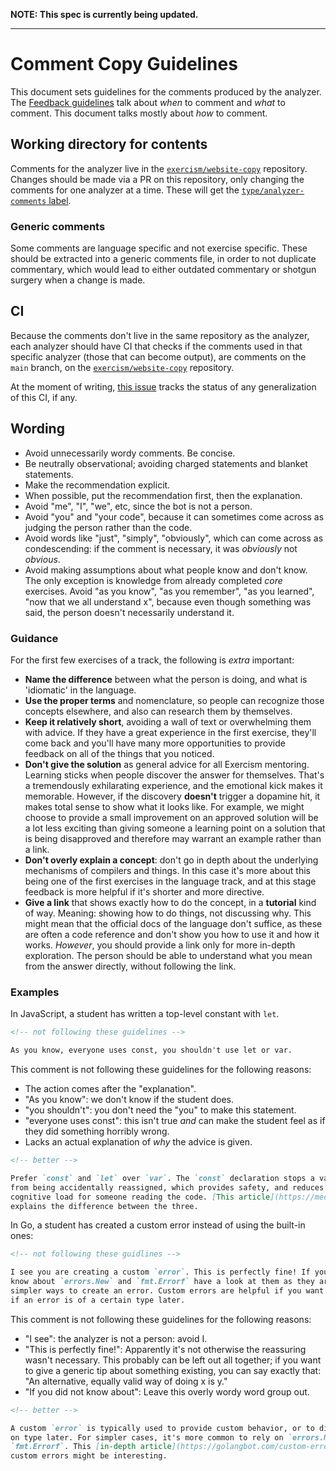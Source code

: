 **NOTE: This spec is currently being updated.**

---

# Comment Copy Guidelines

This document sets guidelines for the comments produced by the analyzer. The
[Feedback guidelines][git-feedback-guidelines] talk about _when_ to comment and
_what_ to comment. This document talks mostly about _how_ to comment.

## Working directory for contents

Comments for the analyzer live in the [`exercism/website-copy`][git-website-copy]
repository. Changes should be made via a PR on this repository, only changing
the comments for one analyzer at a time. These will get the
[`type/analyzer-comments` label][git-website-copy-label].

### Generic comments

Some comments are language specific and not exercise specific. These should be
extracted into a generic comments file, in order to not duplicate commentary,
which would lead to either outdated commentary or shotgun surgery when a change
is made.

## CI

Because the comments don't live in the same repository as the analyzer, each
analyzer should have CI that checks if the comments used in that specific
analyzer (those that can become output), are comments on the `main` branch, on
the [`exercism/website-copy`][git-website-copy] repository.

At the moment of writing, [this issue][issue-ci-comments] tracks the status of any
generalization of this CI, if any.

## Wording

- Avoid unnecessarily wordy comments. Be concise.
- Be neutrally observational; avoiding charged statements and blanket statements.
- Make the recommendation explicit.
- When possible, put the recommendation first, then the explanation.
- Avoid "me", "I", "we", etc, since the bot is not a person.
- Avoid "you" and "your code", because it can sometimes come across as judging
  the person rather than the code.
- Avoid words like "just", "simply", "obviously", which can come across as
  condescending: if the comment is necessary, it was _obviously_ not _obvious_.
- Avoid making assumptions about what people know and don't know. The only
  exception is knowledge from already completed _core_ exercises. Avoid
  "as you know", "as you remember", "as you learned", "now that we all
  understand x", because even though something was said, the person doesn't
  necessarily understand it.

### Guidance

For the first few exercises of a track, the following is _extra_ important:

- **Name the difference** between what the person is doing, and what is
  'idiomatic' in the language.
- **Use the proper terms** and nomenclature, so people can recognize those
  concepts elsewhere, and also can research them by themselves.
- **Keep it relatively short**, avoiding a wall of text or overwhelming them
  with advice. If they have a great experience in the first exercise, they'll
  come back and you'll have many more opportunities to provide feedback on all
  of the things that you noticed.
- **Don't give the solution** as general advice for all Exercism mentoring.
  Learning sticks when people discover the answer for themselves. That's a
  tremendously exhilarating experience, and the emotional kick makes it
  memorable. However, if the discovery **doesn't** trigger a dopamine hit, it
  makes total sense to show what it looks like. For example, we might choose to provide a small improvement on an approved solution will be a lot less exciting than giving someone a learning point on a solution that is being disapproved and therefore may warrant an example rather than a link.
- **Don't overly explain a concept**: don't go in depth about the underlying
  mechanisms of compilers and things. In this case it's more about this being
  one of the first exercises in the language track, and at this stage feedback
  is more helpful if it's shorter and more directive.
- **Give a link** that shows exactly how to do the concept, in a **tutorial**
  kind of way. Meaning: showing how to do things, not discussing why. This might
  mean that the official docs of the language don't suffice, as these are often
  a code reference and don't show you how to use it and how it works. _However_,
  you should provide a link only for more in-depth exploration. The person
  should be able to understand what you mean from the answer directly, without
  following the link.

### Examples

In JavaScript, a student has written a top-level constant with `let`.

```markdown
<!-- not following these guidelines -->

As you know, everyone uses const, you shouldn't use let or var.
```

This comment is not following these guidelines for the following reasons:

- The action comes after the "explanation".
- "As you know": we don't know if the student does.
- "you shouldn't": you don't need the "you" to make this statement.
- "everyone uses const": this isn't true _and_ can make the student feel as if
  they did something horribly wrong.
- Lacks an actual explanation of _why_ the advice is given.

```markdown
<!-- better -->

Prefer `const` and `let` over `var`. The `const` declaration stops a variable
from being accidentally reassigned, which provides safety, and reduces
cognitive load for someone reading the code. [This article](https://medium.com/javascript-scene/javascript-es6-var-let-or-const-ba58b8dcde75)
explains the difference between the three.
```

In Go, a student has created a custom error instead of using the built-in ones:

```markdown
<!-- not following these guidlines -->

I see you are creating a custom `error`. This is perfectly fine! If you did not
know about `errors.New` and `fmt.Errorf` have a look at them as they are much
simpler ways to create an error. Custom errors are helpful if you want to check
if an error is of a certain type later.
```

This comment is not following these guidelines for the following reasons:

- "I see": the analyzer is not a person: avoid I.
- "This is perfectly fine!": Apparently it's not otherwise the reassuring wasn't
  necessary. This probably can be left out all together; if you want to give a
  generic tip about something existing, you can say exactly that: "An
  alternative, equally valid way of doing x is y."
- "If you did not know about": Leave this overly wordy word group out.

```markdown
<!-- better -->

A custom `error` is typically used to provide custom behavior, or to distinguish
on type later. For simpler cases, it's more common to rely on `errors.New` or
`fmt.Errorf`. This [in-depth article](https://golangbot.com/custom-errors/) about
custom errors might be interesting.
```

[git-website-copy]: https://github.com/exercism/website-copy/tree/main/automated-comments
[issue-ci-comments]: https://github.com/exercism/automated-mentoring-support/issues/51
[git-website-copy-label]: https://github.com/exercism/website-copy/pulls?q=is%3Aopen+is%3Apr+label%3Atype%2Fanalyzer-comments
[git-feedback-guidelines]: https://github.com/exercism/automated-mentoring-support/blob/main/docs/guidelines.md#idiomatic-rules--language-features--stylistic-choices
